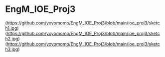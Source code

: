 # EngM_IOE_Proj3

(https://github.com/yoyomomo/EngM_IOE_Proj3/blob/main/ioe_proj3/sketch1.jpg)
(https://github.com/yoyomomo/EngM_IOE_Proj3/blob/main/ioe_proj3/sketch2.jpg)
(https://github.com/yoyomomo/EngM_IOE_Proj3/blob/main/ioe_proj3/sketch3.jpg)
